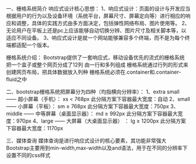 一、栅格系统简介
响应式设计核心思想：
1、响应式设计：页面的设计与开发应当根据用户的行为以及设备环境（系统平台，屏幕尺寸、屏幕定向等）进行相应的响应和调整，具体的实践方式由多方面决定，包括弹性网络布局、图片使用等。
2、无论用户在平板上还是pc上应该能够自动切换分辨、图片尺寸及相关脚本等，以适应不同设备。
3、响应式设计是就一个网站能够兼容多个终端，而不是为每个终端都适配一个版本。

栅格系统介绍：
Bootstrap提供了一套响应式，移动设备优先的流式的栅格系统
把一个盒子或整个网页分成了12列
由一行和多列组成
栅格系统通过行列的形式来创建网页布局，把具体数据放入列种
栅格系统必须在.container和.container-fluid之中

二、bootstrap栅格系统把屏幕分为四种（均指横向分辨率）：
1、extra small —— 超小屏幕（手机）： xs < 768px
此分隔方案下容器最大宽度：自动
2、small —— 小屏幕（平板）： sm ≥ 768px
此分隔方案下容器最大宽度：750px
3、middle —— 中等屏幕（桌面显示器）： md ≥ 992px
此分隔方案下容器最大宽度：970px
4、large —— 大屏幕（大桌面显示器） ： lg ≥ 1200px
此分隔方案下容器最大宽度：1170px

三、媒体查询
媒体查询是进行响应式设计的核心要素，其功能非常强大
Bootstrap主要用到min-width,max-width以及and语法，用于在不同的分辨率下设置不同的css样式
